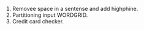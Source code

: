 1) Removee space in a sentense and add highphine.
2) Partitioning input WORDGRID.
3) Credit card checker.
